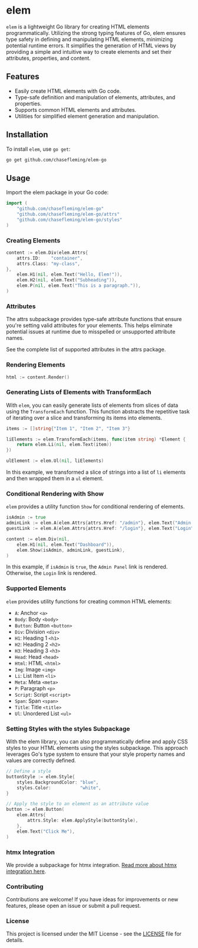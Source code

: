 # elem

`elem` is a lightweight Go library for creating HTML elements programmatically. Utilizing the strong typing features of Go, elem ensures type safety in defining and manipulating HTML elements, minimizing potential runtime errors. It simplifies the generation of HTML views by providing a simple and intuitive way to create elements and set their attributes, properties, and content.

## Features

- Easily create HTML elements with Go code.
- Type-safe definition and manipulation of elements, attributes, and properties.
- Supports common HTML elements and attributes.
- Utilities for simplified element generation and manipulation.

## Installation

To install `elem`, use `go get`:

```bash
go get github.com/chasefleming/elem-go
```

## Usage

Import the elem package in your Go code:

```go
import (
    "github.com/chasefleming/elem-go"
    "github.com/chasefleming/elem-go/attrs"
    "github.com/chasefleming/elem-go/styles"
)
```

### Creating Elements

```go
content := elem.Div(elem.Attrs{
    attrs.ID:    "container",
    attrs.Class: "my-class",
},
    elem.H1(nil, elem.Text("Hello, Elem!")),
    elem.H2(nil, elem.Text("Subheading")),
    elem.P(nil, elem.Text("This is a paragraph.")),
)
```

### Attributes

The attrs subpackage provides type-safe attribute functions that ensure you're setting valid attributes for your elements. This helps eliminate potential issues at runtime due to misspelled or unsupported attribute names.

See the complete list of supported attributes in the attrs package.

### Rendering Elements

```go
html := content.Render()
```

### Generating Lists of Elements with TransformEach

With `elem`, you can easily generate lists of elements from slices of data using the `TransformEach` function. This function abstracts the repetitive task of iterating over a slice and transforming its items into elements.

```go
items := []string{"Item 1", "Item 2", "Item 3"}

liElements := elem.TransformEach(items, func(item string) *Element {
    return elem.Li(nil, elem.Text(item))
})

ulElement := elem.Ul(nil, liElements)
```
In this example, we transformed a slice of strings into a list of `li` elements and then wrapped them in a `ul` element.

### Conditional Rendering with Show

`elem` provides a utility function `Show` for conditional rendering of elements.

```go
isAdmin := true
adminLink := elem.A(elem.Attrs{attrs.Href: "/admin"}, elem.Text("Admin Panel"))
guestLink := elem.A(elem.Attrs{attrs.Href: "/login"}, elem.Text("Login"))

content := elem.Div(nil,
    elem.H1(nil, elem.Text("Dashboard")),
    elem.Show(isAdmin, adminLink, guestLink),
)
```

In this example, if `isAdmin` is `true`, the `Admin Panel` link is rendered. Otherwise, the `Login` link is rendered.

### Supported Elements

`elem` provides utility functions for creating common HTML elements:

- `A`: Anchor `<a>`
- `Body`: Body `<body>`
- `Button`: Button `<button>`
- `Div`: Division `<div>`
- `H1`: Heading 1 `<h1>`
- `H2`: Heading 2 `<h2>`
- `H3`: Heading 3 `<h3>`
- `Head`: Head `<head>`
- `Html`: HTML `<html>`
- `Img`: Image `<img>`
- `Li`: List Item `<li>`
- `Meta`: Meta `<meta>`
- `P`: Paragraph `<p>`
- `Script`: Script `<script>`
- `Span`: Span `<span>`
- `Title`: Title `<title>`
- `Ul`: Unordered List `<ul>`

### Setting Styles with the styles Subpackage

With the elem library, you can also programmatically define and apply CSS styles to your HTML elements using the styles subpackage. This approach leverages Go's type system to ensure that your style property names and values are correctly defined.

```go
// Define a style
buttonStyle := elem.Style{
    styles.BackgroundColor: "blue",
    styles.Color:           "white",
}

// Apply the style to an element as an attribute value
button := elem.Button(
    elem.Attrs{
        attrs.Style: elem.ApplyStyle(buttonStyle),
    },
    elem.Text("Click Me"),
)
```

### htmx Integration

We provide a subpackage for htmx integration. [Read more about htmx integration here](HTMX_INTEGRATION.md).

### Contributing

Contributions are welcome! If you have ideas for improvements or new features, please open an issue or submit a pull request.

### License

This project is licensed under the MIT License - see the [LICENSE](LICENSE) file for details.